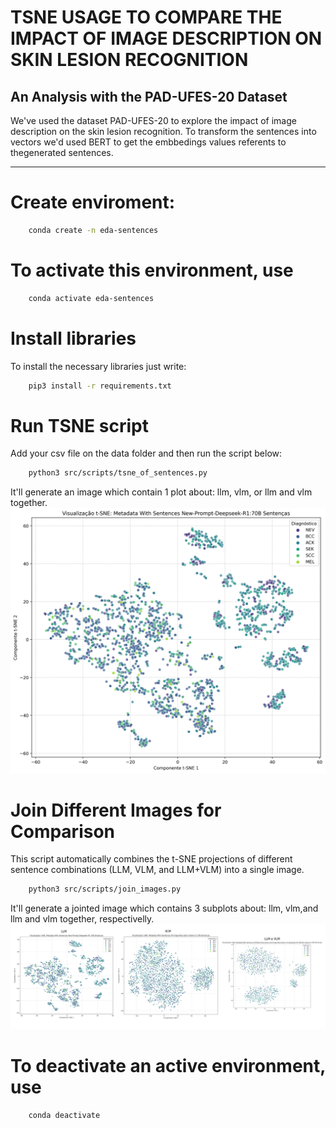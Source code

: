 # TSNE USAGE TO COMPARE THE IMPACT OF IMAGE DESCRIPTION ON SKIN LESION RECOGNITION
## An Analysis with the PAD-UFES-20 Dataset

We've used the dataset PAD-UFES-20 to explore the impact of image description on the skin lesion recognition. To transform the sentences into vectors we'd used BERT to get the embbedings values referents to thegenerated sentences.

---
# Create enviroment:
```bash
    conda create -n eda-sentences
```
# To activate this environment, use
```bash
    conda activate eda-sentences
```
# Install libraries
To install the necessary libraries just write:

```bash
    pip3 install -r requirements.txt
```

# Run TSNE script
Add your csv file on the data folder and then run the script below:

```bash
    python3 src/scripts/tsne_of_sentences.py
```


It'll generate an image which contain 1 plot about: llm, vlm, or llm and vlm together.
![Plot of the TSNE projections](./images/tsne_sentence_embeddings_metadata_with_sentences_new-prompt-deepseek-r1:70b.png)


# Join Different Images for Comparison

This script automatically combines the t-SNE projections of different sentence combinations (LLM, VLM, and LLM+VLM) into a single image.

```bash
    python3 src/scripts/join_images.py
```

It'll generate a jointed image which contains 3 subplots about: llm, vlm,and llm and vlm together, respectivelly.
![Subplot of the TSNE projections](./images/jointed_tsne_results/jointed_tsne_results.png)

# To deactivate an active environment, use
```bash
    conda deactivate
```